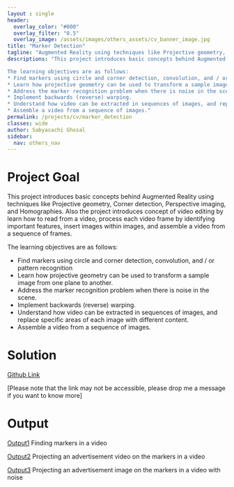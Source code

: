 ```yaml
---
layout : single 
header:
  overlay_color: "#000"
  overlay_filter: "0.5"
  overlay_image: /assets/images/others_assets/cv_banner_image.jpg
title: "Marker Detection"
tagline: "Augmented Reality using techniques like Projective geometry, Corner detection, Perspective imaging, and Homographies" 
descriptions: "This project introduces basic concepts behind Augmented Reality using techniques like Projective geometry, Corner detection, Perspective imaging, and Homographies. Also the project introduces concept of video editing by learn how to read from a video, process each video frame by identifying important features, insert images within images, and assemble a video from a sequence of frames.

The learning objectives are as follows:
* Find markers using circle and corner detection, convolution, and / or pattern recognition
* Learn how projective geometry can be used to transform a sample image from one plane to another.
* Address the marker recognition problem when there is noise in the scene.
* Implement backwards (reverse) warping.
* Understand how video can be extracted in sequences of images, and replace specific areas of each image with different content.
* Assemble a video from a sequence of images."
permalink: /projects/cv/marker_detection
classes: wide
author: Sabyasachi Ghosal
sidebar:
  nav: others_nav
---
```

# Project Goal
This project introduces basic concepts behind Augmented Reality using techniques like Projective geometry, Corner detection, Perspective imaging, and Homographies. Also the project introduces concept of video editing by learn how to read from a video, process each video frame by identifying important features, insert images within images, and assemble a video from a sequence of frames.

The learning objectives are as follows:
* Find markers using circle and corner detection, convolution, and / or pattern recognition
* Learn how projective geometry can be used to transform a sample image from one plane to another.
* Address the marker recognition problem when there is noise in the scene.
* Implement backwards (reverse) warping.
* Understand how video can be extracted in sequences of images, and replace specific areas of each image with different content.
* Assemble a video from a sequence of images.

# Solution
[Github Link](https://github.com/technosaby/portfolio-projects/tree/master/cv/ps03) 

[Please note that the link may not be accessible, please drop me a message if you want to know more]

# Output 
[Output1](https://www.youtube.com/watch?v=zLiLaSnNZUM) Finding markers in a video

[Output2](https://youtu.be/ZtrVALkYBz0) Projecting an advertisement video on the markers in a video

[Output3](https://studio.youtube.com/video/D85Rq3s8bHI/edit) Projecting an advertisement image on the markers in a video with noise
